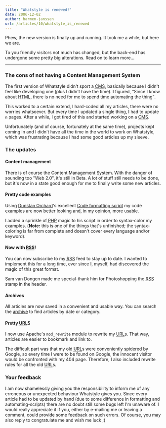 ```yaml
---
title: "Whatstyle is renewed!"
date: 2006-12-02
author: harmen-janssen
url: /articles/10/whatstyle_is_renewed
---
```


<p>
Phew, the new version is finally up and running. It took me a while, but here we are.
</p>
<p>
To you friendly visitors not much has changed, but the back-end has undergone some pretty big alterations. Read on to learn more...
</p>

---

### The cons of not having a Content Management System

The first version of Whatstyle didn't sport a <abbr title="Content Management System">CMS</abbr>, basically because I didn't feel like developing one (plus I didn't have the time). I figured, <q>Since I know about <abbr title="HyperText Markup Language">HTML</abbr>, there is no need for me to spend time automating the thing</q>.

This worked to a certain extend, I hard-coded all my articles, there were no worries whatsoever. But every time I updated a single thing, I had to update `n` pages. After a while, I got tired of this and started working on a <abbr title="Content Management System">CMS</abbr>.

Unfortunately (and of course, fortunately at the same time), projects kept coming in and I didn't have all the time in the world to work on Whatstyle, which was frustrating because I had some good articles up my sleeve.

### The updates

#### Content management

There is of course the Content Management System. With the danger of sounding too "Web 2.0", it's still in Beta. A lot of stuff still needs to be done, but it's now in a state good enough for me to finally write some new articles.

#### Pretty code examples

Using [Dunstan Orchard](http://www.1976design.com/blog/ "Visit Dunstan's website")'s excellent [Code formatting script](http://www.1976design.com/blog/archive/site-news/2004/02/19/form-redesign/) my code examples are now better looking and, in my opinion, more usable.

I added a sprinkle of <abbr title="Php: Hypertext Preprocessor">PHP</abbr> magic to his script in order to syntax-color my examples. (**Note:** this is one of the things that's unfinished; the syntax-coloring is far from complete and doesn't cover every language and/or keyword).

#### Now with <abbr title="Really Simple Syndication">RSS</abbr>!

You can now subscribe to my <abbr title="Really Simple Syndication">RSS</abbr> feed to stay up to date. I wanted to implement this for a long time, ever since I, myself, had discovered the magic of this great format.

Sam van Dongen made me special-thank him for Photoshopping the <abbr title="Really Simple Syndication">RSS</abbr> stamp in the header.

#### Archives

All articles are now saved in a convenient and usable way. You can search the [archive](http://www.whatstyle.net/articles.php) to find articles by date or category.

#### Pretty <abbr title="Uniform Resource Locator">URL</abbr>S

I now use Apache's `mod_rewrite` module to rewrite my <abbr title="Uniform Resource Locator">URL</abbr>s. That way, articles are easier to bookmark and link to.

The difficult part was that my old <abbr title="Uniform Resource Locator">URL</abbr>s were conveniently spidered by Google, so every time I were to be found on Google, the innocent visitor would be confronted with my 404 page. Therefore, I also included rewrite rules for all the old <abbr title="Uniform Resource Locator">URL</abbr>s.

### Your feedback

I am now shamelessly giving you the responsibility to inform me of any erroneous or unexpected behaviour Whatstyle gives you. Since every article had to be updated by hand (due to some difference in formatting and automating-scripts) there are no doubt still some bugs left I'm unaware of. I would really appreciate it if you, either by e-mailing me or leaving a comment, could provide some feedback on such errors. Of course, you may also reply to congratulate me and wish me luck ;)

